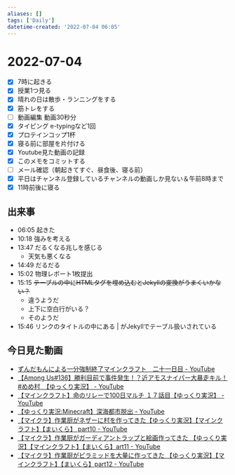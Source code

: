 ```yaml
---
aliases: []
tags: ['Daily']
datetime-created: '2022-07-04 06:05'
---
```


# 2022-07-04
- [x] 7時に起きる
- [x] 授業1つ見る
- [x] 晴れの日は散歩・ランニングをする
- [x] 筋トレをする
- [ ] 動画編集 動画30秒分
- [x] タイピング e-typingなど1回
- [x] プロテインコップ1杯
- [x] 寝る前に部屋を片付ける
- [x] Youtube見た動画の記録
- [x] このメモをコミットする
- [ ] メール確認（朝起きてすぐ、昼食後、寝る前）
- [x] 平日はチャンネル登録しているチャンネルの動画しか見ない＆午前8時まで
- [x] 11時前後に寝る
## 出来事
- 06:05 起きた
- 10:18 強みを考える
- 13:47 だるくなる兆しを感じる
	- 天気も悪くなる
- 14:49 だるだる
- 15:02 物理レポート1枚提出
- 15:15 ~~テーブルの中にHTMLタグを埋め込むとJekyllの変換がうまくいかない？~~
	- 違うようだ
	- 上下に空白行がいる？
	- そのようだ
- 15:46 リンクのタイトルの中にある | がJekyllでテーブル扱いされている
## 今日見た動画
- [ずんだもんによる一分強制終了マインクラフト　二十一日目 - YouTube](https://www.youtube.com/watch?v=O0kQOxppeKQ)
- [【Among Us#136】勝利目前で事件発生！？近アモスナイパー大暴走キル！#めめ村　【ゆっくり実況】 - YouTube](https://www.youtube.com/watch?v=cObs5tOuDLk)
- [【マインクラフト】命のリレーで100日マルチ １７話目【ゆっくり実況】 - YouTube](https://www.youtube.com/watch?v=-Tv8DNXy8rw)
- [【ゆっくり実況:Minecraft】深海都市脱出 - YouTube](https://www.youtube.com/watch?v=rMhRyUQlbPc)
- [【マイクラ】作業厨がネザーに村を作ってきた【ゆっくり実況】【マインクラフト】【まいくら】 part10 - YouTube](https://www.youtube.com/watch?v=pGK1IifHVHk)
- [【マイクラ】作業厨がガーディアントラップと絵画作ってきた 【ゆっくり実況】【マインクラフト】【まいくら】art11 - YouTube](https://www.youtube.com/watch?v=M_PThsuOews)
- [【マイクラ】作業厨がピラミッドを大量に作ってきた 【ゆっくり実況】【マインクラフト】【まいくら】part12 - YouTube](https://www.youtube.com/watch?v=6IkSx_5nQlo)